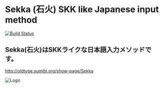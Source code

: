 # Sekka (石火) SKK like Japanese input method
 [![Build Status](https://travis-ci.org/kiyoka/sekka.svg?branch=v1.5.4)](https://travis-ci.org/kiyoka/sekka)


##  Sekka(石火)はSKKライクな日本語入力メソッドです。
 <http://oldtype.sumibi.org/show-page/Sekka>

 ![Logo]( http://dl.dropbox.com/u/3870066/blog/iStock_000016378483XSmall.jpg )
